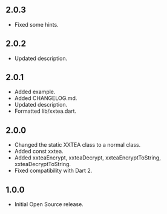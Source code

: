 ## 2.0.3

* Fixed some hints.

## 2.0.2

* Updated description.

## 2.0.1

* Added example.
* Added CHANGELOG.md.
* Updated description.
* Formatted lib/xxtea.dart.

## 2.0.0

* Changed the static XXTEA class to a normal class.
* Added const xxtea.
* Added xxteaEncrypt, xxteaDecrypt, xxteaEncryptToString, xxteaDecryptToString.
* Fixed compatibility with Dart 2.

## 1.0.0

* Initial Open Source release.
